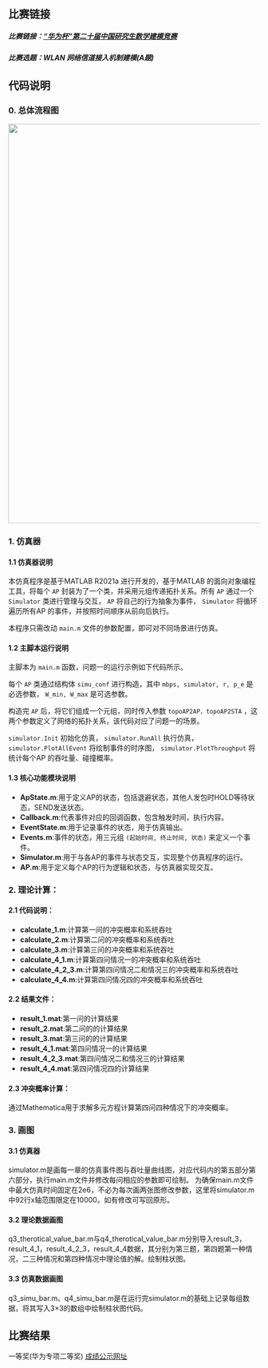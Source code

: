 ## 比赛链接

##### 比赛链接：[“华为杯”第二十届中国研究生数学建模竞赛](https://cpipc.acge.org.cn/cw/hp/4)

##### 比赛选题：WLAN 网络信道接入机制建模(A题)



## 代码说明

### 0. 总体流程图

<img src="https://github.com/LZH20001220/HuaweiCup2023/assets/65153649/645d5765-a709-4420-9e1f-407a35117bef" width="800" height=auto>



### 1. 仿真器

#### 1.1 仿真器说明

本仿真程序是基于MATLAB R2021a 进行开发的，基于MATLAB 的面向对象编程工具，将每个 `AP` 封装为了一个类，并采用元组传递拓扑关系。所有 `AP` 通过一个 `Simulator` 类进行管理与交互， `AP` 将自己的行为抽象为事件， `Simulator` 将循环遍历所有AP 的事件，并按照时间顺序从前向后执行。

本程序只需改动 `main.m` 文件的参数配置，即可对不同场景进行仿真。

#### 1.2 主脚本运行说明

主脚本为 `main.m` 函数，问题一的运行示例如下代码所示。

每个 `AP` 类通过结构体 `simu_conf` 进行构造，其中 `mbps, simulator, r, p_e` 是必选参数， `W_min, W_max` 是可选参数。

构造完 `AP` 后，将它们组成一个元组，同时传入参数 `topoAP2AP，topoAP2STA` ，这两个参数定义了网络的拓扑关系，该代码对应了问题一的场景。

 `simulator.Init` 初始化仿真， `simulator.RunAll` 执行仿真， `simulator.PlotAllEvent` 将绘制事件的时序图， `simulator.PlotThroughput` 将统计每个AP 的吞吐量、碰撞概率。

#### 1.3 核心功能模块说明

- **ApState.m**:用于定义AP的状态，包括退避状态，其他人发包时HOLD等待状态，SEND发送状态。
- **Callback.m**:代表事件对应的回调函数，包含触发时间，执行内容。
- **EventState.m**:用于记录事件的状态，用于仿真输出。
- **Events.m**:事件的状态，用三元组 `(起始时间, 终止时间, 状态)` 来定义一个事件。
- **Simulator.m**:用于与各AP的事件与状态交互，实现整个仿真程序的运行。
- **AP.m**:用于定义每个AP的行为逻辑和状态，与仿真器实现交互。

### 2. 理论计算：

#### 2.1 代码说明：

- **calculate_1.m**:计算第一问的冲突概率和系统吞吐
- **calculate_2.m**:计算第二问的冲突概率和系统吞吐
- **calculate_3.m**:计算第三问的冲突概率和系统吞吐
- **calculate_4_1.m**:计算第四问情况一的冲突概率和系统吞吐
- **calculate_4_2_3.m**:计算第四问情况二和情况三的冲突概率和系统吞吐
- **calculate_4_4.m**:计算第四问情况四的冲突概率和系统吞吐

#### 2.2 结果文件：

- **result_1.mat**:第一问的计算结果
- **result_2.mat**:第二问的的计算结果
- **result_3.mat**:第三问的的计算结果
- **result_4_1.mat**:第四问情况一的计算结果
- **result_4_2_3.mat**:第四问情况二和情况三的计算结果
- **result_4_4.mat**:第四问情况四的计算结果

#### 2.3 冲突概率计算：

通过Mathematica用于求解多元方程计算第四问四种情况下的冲突概率。



### 3. 画图 ###

#### 3.1 仿真器 ####

simulator.m是画每一章的仿真事件图与吞吐量曲线图，对应代码内的第五部分第六部分，执行main.m文件并修改每问相应的参数即可绘制。
为确保main.m文件中最大仿真时间固定在2e6，不必为每次画两张图修改参数，这里将simulator.m中92行x轴范围限定在10000。如有修改可写回原形。

#### 3.2 理论数据画图 ####

q3_therotical_value_bar.m与q4_therotical_value_bar.m分别导入result_3，result_4_1，result_4_2_3，result_4_4数据，其分别为第三题，第四题第一种情况，二三种情况和第四种情况中理论值的解。绘制柱状图。

#### 3.3 仿真数据画图 ####

q3_simu_bar.m、q4_simu_bar.m是在运行完simulator.m的基础上记录每组数据，将其写入3×3的数组中绘制柱状图代码。



## 比赛结果

一等奖(华为专项二等奖)                    [成绩公示网址](https://cpipc.acge.org.cn//cw/detail/4/2c9080178aee323d018bccd11b4e428a)
